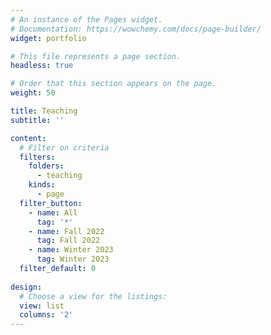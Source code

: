 ```yaml
---
# An instance of the Pages widget.
# Documentation: https://wowchemy.com/docs/page-builder/
widget: portfolio

# This file represents a page section.
headless: true

# Order that this section appears on the page.
weight: 50

title: Teaching
subtitle: ''

content:
  # Filter on criteria
  filters:
    folders:
      - teaching
    kinds:
      - page      
  filter_button:
    - name: All
      tag: '*'
    - name: Fall 2022
      tag: Fall 2022
    - name: Winter 2023
      tag: Winter 2023
  filter_default: 0    
  
design:
  # Choose a view for the listings:
  view: list
  columns: '2'
---
```



